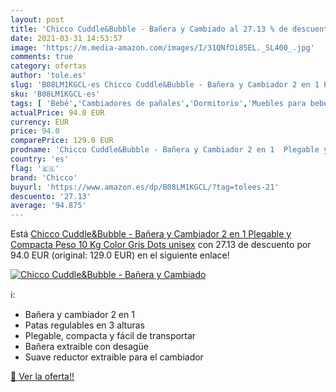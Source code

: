 ```yaml
---
layout: post
title: 'Chicco Cuddle&Bubble - Bañera y Cambiado al 27.13 % de descuento'
date: 2021-03-31 14:53:57
image: 'https://m.media-amazon.com/images/I/31QNfOi85EL._SL400_.jpg'
comments: true
category: ofertas
author: 'tole.es'
slug: 'B08LM1KGCL-es Chicco Cuddle&Bubble - Bañera y Cambiador 2 en 1 Plegable...'
sku: 'B08LM1KGCL-es'
tags: [ 'Bebé','Cambiadores de pañales','Dormitorio','Muebles para bebé','chicco', ]
actualPrice: 94.0 EUR
currency: EUR
price: 94.0
comparePrice: 129.0 EUR
prodname: 'Chicco Cuddle&Bubble - Bañera y Cambiador 2 en 1  Plegable y Compacta  Peso 10 Kg  Color Gris  Dots   unisex'
country: 'es'
flag: '🇪🇸'
brand: 'Chicco'
buyurl: 'https://www.amazon.es/dp/B08LM1KGCL/?tag=tolees-21'
descuento: '27.13'
average: '94.875'
---
```


Está [Chicco Cuddle&Bubble - Bañera y Cambiador 2 en 1  Plegable y Compacta  Peso 10 Kg  Color Gris  Dots   unisex](https://www.amazon.es/dp/B08LM1KGCL/?tag=tolees-21) con 27.13 de descuento por 94.0 EUR (original: 129.0 EUR) en el siguiente enlace!

[![Chicco Cuddle&Bubble - Bañera y Cambiado](https://m.media-amazon.com/images/I/31QNfOi85EL._SL400_.jpg)](https://www.amazon.es/dp/B08LM1KGCL/?tag=tolees-21)

ℹ️:

- Bañera y cambiador 2 en 1
- Patas regulables en 3 alturas
- Plegable, compacta y fácil de transportar
- Bañera extraible con desagüe
- Suave reductor extraible para el cambiador

[🛒 Ver la oferta!!](https://www.amazon.es/dp/B08LM1KGCL/?tag=tolees-21)
